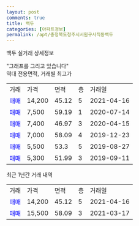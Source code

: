 ```yaml
---
layout: post
comments: true
title: 백두
categories: [아파트정보]
permalink: /apt/충청북도청주시서원구사직동백두
---
```


백두 실거래 상세정보

<script type="text/javascript">
  google.charts.load('current', {'packages':['line', 'corechart']});
  google.charts.setOnLoadCallback(drawChart);

  function drawChart() {
    var data = new google.visualization.DataTable();
    data.addColumn('date', '거래일');
    data.addColumn('number', "매매");
    data.addColumn('number', "전세");
    data.addColumn('number', "전매");

    data.addRows([[new Date(Date.parse("2021-04-16")), 14200, null, null], [new Date(Date.parse("2021-03-17")), 15500, null, null]]);

    var options = {
      hAxis: {
        format: 'yyyy/MM/dd'
      },    
      lineWidth: 0,
      pointsVisible: true,    
      title: '최근 1년간 유형별 실거래가 분포',
      legend: { position: 'bottom' }
    };

    var formatter = new google.visualization.NumberFormat({pattern:'###,###'} );
    formatter.format(data, 1);
    formatter.format(data, 2);
    
    setTimeout(function() {
        var chart = new google.visualization.LineChart(document.getElementById('columnchart_material'));
        chart.draw(data, (options));
        document.getElementById('loading').style.display = 'none';
    }, 1000);
  }
</script>


<div id="loading" style="z-index:20; display: block; margin-left: 0px">"그래프를 그리고 있습니다"</div>
<div id="columnchart_material" style="width: 95%; margin-left: 0px; display: block"></div>
<!-- contents start -->
역대 전용면적, 거래별 최고가
<table class="sortable">
    <tr>
      <td>거래</td>
      <td>가격</td>
      <td>면적</td>
      <td>층</td>
      <td>거래일</td>
    </tr>
        <tr>
          <td><a style="color: blue">매매</a></td>
          <td>14,200</td>
          <td>45.12</td>
          <td>5</td>
          <td>2021-04-16</td>
        </tr>            <tr>
          <td><a style="color: blue">매매</a></td>
          <td>7,500</td>
          <td>59.19</td>
          <td>1</td>
          <td>2020-07-14</td>
        </tr>            <tr>
          <td><a style="color: blue">매매</a></td>
          <td>7,400</td>
          <td>46.97</td>
          <td>3</td>
          <td>2020-04-15</td>
        </tr>            <tr>
          <td><a style="color: blue">매매</a></td>
          <td>7,000</td>
          <td>58.09</td>
          <td>4</td>
          <td>2019-12-23</td>
        </tr>            <tr>
          <td><a style="color: blue">매매</a></td>
          <td>5,500</td>
          <td>53.3</td>
          <td>5</td>
          <td>2019-08-27</td>
        </tr>            <tr>
          <td><a style="color: blue">매매</a></td>
          <td>5,300</td>
          <td>51.99</td>
          <td>3</td>
          <td>2019-09-11</td>
        </tr>        
    
    
</table>

최근 1년간 거래 내역

<table class="sortable">
    <tr>
      <td>거래</td>
      <td>가격</td>
      <td>면적</td>
      <td>층</td>
      <td>거래일</td>
    </tr>
    <tr>
      <td><a style="color: blue">매매</a></td>
      <td>14,200</td>
      <td>45.12</td>
      <td>5</td>
      <td>2021-04-16</td>
    </tr>          <tr>
      <td><a style="color: blue">매매</a></td>
      <td>15,500</td>
      <td>58.09</td>
      <td>3</td>
      <td>2021-03-17</td>
    </tr>      </table>
<!-- contents end -->    


